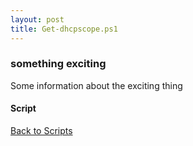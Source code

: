 ```yaml
---
layout: post
title: Get-dhcpscope.ps1
---
```


### something exciting

Some information about the exciting thing

#### Script

<script src="https://gist-it.appspot.com/github.com/BanterBoy/scripts-blog/blob/master/PowerShell/scripts/activeDirectory/Get-dhcpscope.ps1"></script>

<a href="/menu/_pages/scripts.html">Back to Scripts</a>
